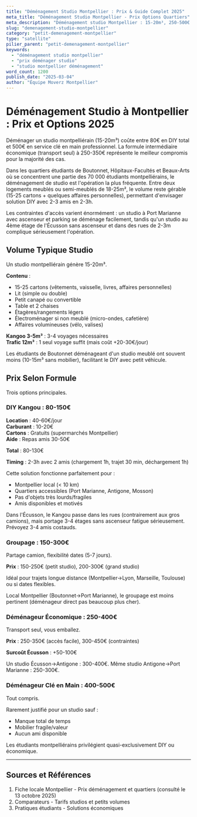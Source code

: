 ```yaml
---
title: "Déménagement Studio Montpellier : Prix & Guide Complet 2025"
meta_title: "Déménagement Studio Montpellier - Prix Options Quartiers"
meta_description: "Déménagement studio Montpellier : 15-20m³, 250-500€ pro, DIY 40-60€. Quartiers étudiants, conseils."
slug: "demenagement-studio-montpellier"
category: "petit-demenagement-montpellier"
type: "satellite"
pilier_parent: "petit-demenagement-montpellier"
keywords:
  - "déménagement studio montpellier"
  - "prix déménager studio"
  - "studio montpellier déménagement"
word_count: 1200
publish_date: "2025-03-04"
author: "Équipe Moverz Montpellier"
---
```


# Déménagement Studio à Montpellier : Prix et Options 2025

Déménager un studio montpelliérain (15-20m³) coûte entre 80€ en DIY total et 500€ en service clé en main professionnel. La formule intermédiaire économique (transport seul) à 250-350€ représente le meilleur compromis pour la majorité des cas.

Dans les quartiers étudiants de Boutonnet, Hôpitaux-Facultés et Beaux-Arts où se concentrent une partie des 70 000 étudiants montpelliérains, le déménagement de studio est l'opération la plus fréquente. Entre deux logements meublés ou semi-meublés de 18-25m², le volume reste gérable (15-25 cartons + quelques affaires personnelles), permettant d'envisager solution DIY avec 2-3 amis en 2-3h.

Les contraintes d'accès varient énormément : un studio à Port Marianne avec ascenseur et parking se déménage facilement, tandis qu'un studio au 4ème étage de l'Écusson sans ascenseur et dans des rues de 2-3m complique sérieusement l'opération.

## Volume Typique Studio

Un studio montpelliérain génère 15-20m³.

**Contenu** :
- 15-25 cartons (vêtements, vaisselle, livres, affaires personnelles)
- Lit (simple ou double)
- Petit canapé ou convertible
- Table et 2 chaises
- Étagères/rangements légers
- Électroménager si non meublé (micro-ondes, cafetière)
- Affaires volumineuses (vélo, valises)

**Kangoo 3-5m³** : 3-4 voyages nécessaires  
**Trafic 12m³** : 1 seul voyage suffit (mais coût +20-30€/jour)

Les étudiants de Boutonnet déménageant d'un studio meublé ont souvent moins (10-15m³ sans mobilier), facilitant le DIY avec petit véhicule.

## Prix Selon Formule

Trois options principales.

### DIY Kangou : 80-150€

**Location** : 40-60€/jour  
**Carburant** : 10-20€  
**Cartons** : Gratuits (supermarchés Montpellier)  
**Aide** : Repas amis 30-50€

**Total** : 80-130€

**Timing** : 2-3h avec 2 amis (chargement 1h, trajet 30 min, déchargement 1h)

Cette solution fonctionne parfaitement pour :
- Montpellier local (< 10 km)
- Quartiers accessibles (Port Marianne, Antigone, Mosson)
- Pas d'objets très lourds/fragiles
- Amis disponibles et motivés

Dans l'Écusson, le Kangou passe dans les rues (contrairement aux gros camions), mais portage 3-4 étages sans ascenseur fatigue sérieusement. Prévoyez 3-4 amis costauds.

### Groupage : 150-300€

Partage camion, flexibilité dates (5-7 jours).

**Prix** : 150-250€ (petit studio), 200-300€ (grand studio)

Idéal pour trajets longue distance (Montpellier→Lyon, Marseille, Toulouse) ou si dates flexibles.

Local Montpellier (Boutonnet→Port Marianne), le groupage est moins pertinent (déménageur direct pas beaucoup plus cher).

### Déménageur Économique : 250-400€

Transport seul, vous emballez.

**Prix** : 250-350€ (accès facile), 300-450€ (contraintes)

**Surcoût Écusson** : +50-100€

Un studio Écusson→Antigone : 300-400€. Même studio Antigone→Port Marianne : 250-300€.

### Déménageur Clé en Main : 400-500€

Tout compris.

Rarement justifié pour un studio sauf :
- Manque total de temps
- Mobilier fragile/valeur
- Aucun ami disponible

Les étudiants montpelliérains privilégient quasi-exclusivement DIY ou économique.

---

## Sources et Références

1. Fiche locale Montpellier - Prix déménagement et quartiers (consulté le 13 octobre 2025)
2. Comparateurs - Tarifs studios et petits volumes
3. Pratiques étudiants - Solutions économiques

